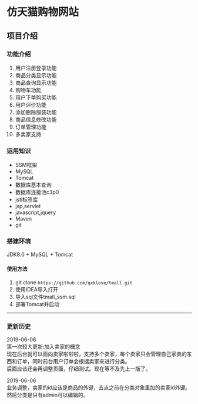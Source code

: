 # 仿天猫购物网站

## 项目介绍

### 功能介绍

1. 用户注册登录功能
2. 商品分类显示功能
3. 商品查询显示功能
4. 购物车功能
5. 用户下单购买功能
6. 用户评价功能
7. 添加删除服装功能
8. 商品信息修改功能
9. 订单管理功能
10. 多卖家支持

### 运用知识

* SSM框架
* MySQL
* Tomcat
* 数据库基本查询
* 数据库连接池c3p0
* jstl标签库
* jsp,servlet
* javascript,jquery
* Maven
* git

### 搭建环境

JDK8.0 + MySQL + Tomcat

#### 使用方法

1. git clone `https://github.com/qxklove/tmall.git`
2. 使用IDEA导入打开
3. 导入sql文件tmall_ssm.sql
4. 部署Tomcat并启动

---
### 更新历史

2019-06-06  
第一次较大更新:加入卖家的概念  
现在后台就可以面向卖家啦啦啦，支持多个卖家，每个卖家只会管理自己家卖的东西和订单，同时前台用户订单会根据卖家来进行分类。  
后面应该还会再调整页面，仔细测试。现在等不及先上一版了。

2019-06-06  
业务调整，卖家的id应该是商品的外键，去点之前在分类对象里加的卖家id外键。然后分类是只有admin可以编辑的。
